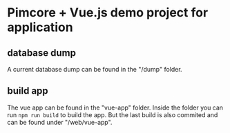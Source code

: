 # Pimcore + Vue.js demo project for application

## database dump

A current database dump can be found in the "/dump" folder.

## build app

The vue app can be found in the "vue-app" folder. Inside the folder you can run `npm run build` to build the app.
But the last build is also commited and can be found under "/web/vue-app".
